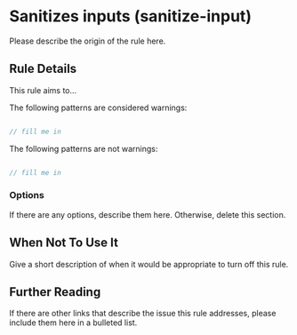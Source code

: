 # Sanitizes inputs (sanitize-input)

Please describe the origin of the rule here.


## Rule Details

This rule aims to...

The following patterns are considered warnings:

```js

// fill me in

```

The following patterns are not warnings:

```js

// fill me in

```

### Options

If there are any options, describe them here. Otherwise, delete this section.

## When Not To Use It

Give a short description of when it would be appropriate to turn off this rule.

## Further Reading

If there are other links that describe the issue this rule addresses, please include them here in a bulleted list.
